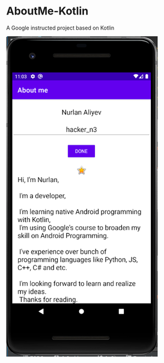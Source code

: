 # AboutMe-Kotlin

A Google instructed project based on Kotlin

![Nurlan About me](https://github.com/nurlan-aliyev/AboutMe-Kotlin/blob/9e97692336acd3a8c775fe22036351104e839cd6/image.png)

